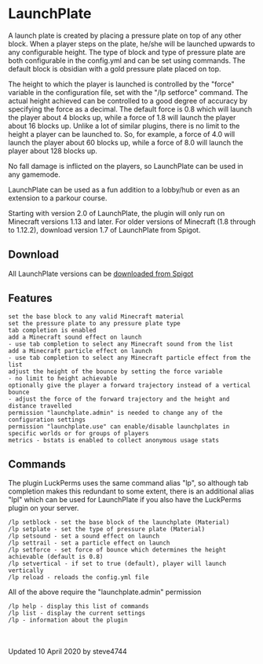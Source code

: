 # LaunchPlate

A launch plate is created by placing a pressure plate on top of any other block. When a player steps on the plate, he/she will be launched upwards to any configurable height. The type of block and type of pressure plate are both configurable in the config.yml and can be set using commands. The default block is obsidian with a gold pressure plate placed on top.

The height to which the player is launched is controlled by the "force" variable in the configuration file, set with the "/lp setforce" command. The actual height achieved can be controlled to a  good degree of accuracy by specifying the force as a decimal. The default force is 0.8 which will launch the player about 4 blocks up, while a force of 1.8 will launch the player about 16 blocks up. Unlike a lot of similar plugins, there is no limit to the height a player can be launched to. So, for example, a force of 4.0 will launch the player about 60 blocks up, while a force of 8.0 will launch the player about 128 blocks up.

No fall damage is inflicted on the players, so LaunchPlate can be used in any gamemode.

LaunchPlate can be used as a fun addition to a lobby/hub or even as an extension to a parkour course.

Starting with version 2.0 of LaunchPlate, the plugin will only run on Minecraft versions 1.13 and later.
For older versions of Minecraft (1.8 through to 1.12.2), download version 1.7 of LaunchPlate from Spigot.

## Download

All LaunchPlate versions can be [downloaded from Spigot](https://www.spigotmc.org/resources/launch-plate.42251/ "LaunchPlate by steve4744")

## Features

    set the base block to any valid Minecraft material
    set the pressure plate to any pressure plate type
    tab completion is enabled
    add a Minecraft sound effect on launch
    - use tab completion to select any Minecraft sound from the list
    add a Minecraft particle effect on launch
    - use tab completion to select any Minecraft particle effect from the list
    adjust the height of the bounce by setting the force variable
    - no limit to height achievable
    optionally give the player a forward trajectory instead of a vertical bounce
    - adjust the force of the forward trajectory and the height and distance travelled
    permission "launchplate.admin" is needed to change any of the configuration settings
    permission "launchplate.use" can enable/disable launchplates in specific worlds or for groups of players
    metrics - bstats is enabled to collect anonymous usage stats


## Commands

The plugin LuckPerms uses the same command alias "lp", so although tab completion makes this redundant to some extent, there is an additional alias "lpl" which can be used for LaunchPlate if you also have the LuckPerms plugin on your server.

    /lp setblock - set the base block of the launchplate (Material)
    /lp setplate - set the type of pressure plate (Material)
    /lp setsound - set a sound effect on launch
    /lp settrail - set a particle effect on launch
    /lp setforce - set force of bounce which determines the height achievable (default is 0.8)
    /lp setvertical - if set to true (default), player will launch vertically
    /lp reload - reloads the config.yml file

All of the above require the "launchplate.admin" permission

    /lp help - display this list of commands
    /lp list - display the current settings
    /lp - information about the plugin

<br>
<br>
Updated 10 April 2020 by steve4744

